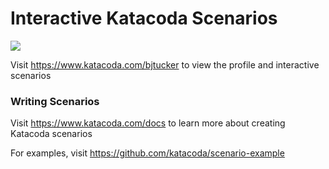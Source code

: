 # Interactive Katacoda Scenarios

[![](http://shields.katacoda.com/katacoda/bjtucker/count.svg)](https://www.katacoda.com/bjtucker "Get your profile on Katacoda.com")

Visit https://www.katacoda.com/bjtucker to view the profile and interactive scenarios

### Writing Scenarios
Visit https://www.katacoda.com/docs to learn more about creating Katacoda scenarios

For examples, visit https://github.com/katacoda/scenario-example
